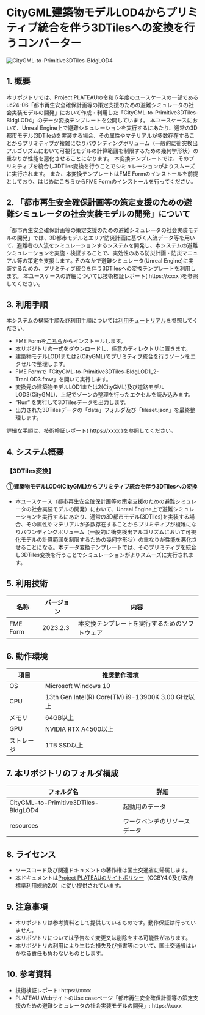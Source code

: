 # CityGML建築物モデルLOD4からプリミティブ統合を伴う3DTilesへの変換を行うコンバーター
![CityGML-to-Primitive3DTiles-BldgLOD4](https://github.com/user-attachments/assets/5910d143-485d-424e-bdbd-c9da9a141eb8)

## 1. 概要
本リポジトリでは、Project PLATEAUの令和６年度のユースケースの一部であるuc24-06「都市再生安全確保計画等の策定支援のための避難シミュレータの社会実装モデルの開発」において作成・利用した「CityGML-to-Primitive3DTiles-BldgLOD4」のデータ変換テンプレートを公開しています。
本ユースケースにおいて、Unreal Engine上で避難シミュレーションを実行するにあたり、通常の3D都市モデル(3DTiles)を実装する場合、その属性やマテリアルが多数存在することからプリミティブが複雑になりバウンディングボリューム（一般的に衝突検出アルゴリズムにおいて可視化モデルの計算範囲を制限するための幾何学形状）の重なりが性能を悪化させることになります。
本変換テンプレートでは、そのプリミティブを統合し3DTiles変換を行うことでシミュレーションがよりスムーズに実行されます。
また、本変換テンプレートはFME Formのインストールを前提としており、はじめにこちらからFME Formのインストールを行ってください。

## 2. 「都市再生安全確保計画等の策定支援のための避難シミュレータの社会実装モデルの開発」について
「都市再生安全確保計画等の策定支援のための避難シミュレータの社会実装モデルの開発」では、3D都市モデルとエリア防災計画に基づく人流データ等を用いて、避難者の人流をシミュレーションするシステムを開発し、本システムの避難シミュレーションを実施・検証することで、実効性のある防災計画・防災マニュアル等の策定を支援します｡
そのなかで避難シミュレータ(Unreal Engine)に実装するための、プリミティブ統合を伴う3DTilesへの変換テンプレートを利用します。
本ユースケースの詳細については技術検証レポート( https://xxxx )を参照してください。


## 3. 利用手順
本システムの構築手順及び利用手順については[利用チュートリアル]( https://r5-plateau-acn.github.io/SolarPotential/ )を参照してください。
- FME Formを[こちら](https://fme.safe.com/downloads/#official)からインストールします。
- 本リポジトリの一式をダウンロードし、任意のディレクトリに置きます。
- 建築物モデルLOD1または2(CityGML)でプリミティブ統合を行うゾーンをエクセルで整理します。
- FME Formで「CityGML-to-Primitive3DTiles-BldgLOD1_2-TranLOD3.fmw」を開いて実行します。
- 変換元の建築物モデルLOD1または2(CityGML)及び道路モデルLOD3(CityGML)、上記でゾーンの整理を行ったエクセルを読み込みます。
- ”Run” を実行して3DTilesデータを出力します。
- 出力された3DTilesデータの「data」フォルダ及び「tileset.json」を最終整理します。

詳細な手順は、技術検証レポート( https://xxxx )を参照してください。

## 4. システム概要 <!-- OSS化対象のシステムが有する機能を記載ください。 -->
### 【3DTiles変換】
#### ①建築物モデルLOD4(CityGML)からプリミティブ統合を伴う3DTilesへの変換
- 本ユースケース（都市再生安全確保計画等の策定支援のための避難シミュレータの社会実装モデルの開発）において、Unreal Engine上で避難シミュレーションを実行するにあたり、通常の3D都市モデル(3DTiles)を実装する場合、その属性やマテリアルが多数存在することからプリミティブが複雑になりバウンディングボリューム（一般的に衝突検出アルゴリズムにおいて可視化モデルの計算範囲を制限するための幾何学形状）の重なりが性能を悪化させることになる。本データ変換テンプレートでは、そのプリミティブを統合し3DTiles変換を行うことでシミュレーションがよりスムーズに実行されます。

## 5. 利用技術

| 名称   | バージョン | 内容 |
| --------|-------------|-----------------------------|
| FME Form | 2023.2.3 | 本変換テンプレートを実行するためのソフトウェア |

## 6. 動作環境 
| 項目               | 推奨動作環境                                                                                                                                                                                                                                                                                                                                    | 
| ------------------ | ---------------------------------------------------------- | 
| OS                 | Microsoft Windows 10 | 
| CPU                | 13th Gen Intel(R) Core(TM) i9-13900K   3.00 GHz以上 |                                                                                                                                 
| メモリ             | 64GB以上   |
| GPU                | NVIDIA RTX A4500以上  | 
| ストレージ         | 1TB SSD以上 |

## 7. 本リポジトリのフォルダ構成 <!-- 本GitHub上のソースファイルの構成を記載ください。 -->
| フォルダ名 |　詳細 |
|-|-|
| CityGML-to-Primitive3DTiles-BldgLOD4 | 起動用のデータ |
| resources | ワークベンチのリソースデータ |

## 8. ライセンス

- ソースコード及び関連ドキュメントの著作権は国土交通省に帰属します。
- 本ドキュメントは[Project PLATEAUのサイトポリシー](https://www.mlit.go.jp/plateau/site-policy/)（CCBY4.0及び政府標準利用規約2.0）に従い提供されています。

## 9. 注意事項

- 本リポジトリは参考資料として提供しているものです。動作保証は行っていません。
- 本リポジトリについては予告なく変更又は削除をする可能性があります。
- 本リポジトリの利用により生じた損失及び損害等について、国土交通省はいかなる責任も負わないものとします。

## 10. 参考資料 
- 技術検証レポート: https://xxxx
- PLATEAU WebサイトのUse caseページ「都市再生安全確保計画等の策定支援のための避難シミュレータの社会実装モデルの開発」: https://xxxx
